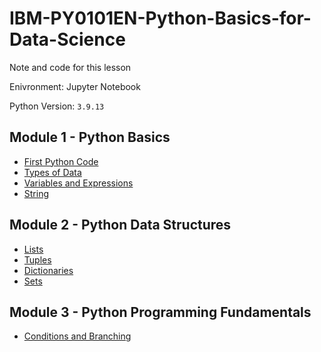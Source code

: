 # IBM-PY0101EN-Python-Basics-for-Data-Science

Note and code for this lesson

Enivronment: Jupyter Notebook

Python Version: `3.9.13`

## Module 1 - Python Basics

- [First Python Code](./Module_1/writing_your_first_python_code.ipynb)
- [Types of Data](./Module_1/working_with_types_in_python.ipynb)
- [Variables and Expressions](./Module_1/working_with_variables_and_expressions_in_python.ipynb)
- [String](./Module_1/string_operations.ipynb)

## Module 2 - Python Data Structures

- [Lists](./Module_2/list_in_python.ipynb)
- [Tuples](./Module_2/tuples_in_python.ipynb)
- [Dictionaries](./Module_2/dictionaries_in_python.ipynb)
- [Sets](./Module_2/sets_in_python.ipynb)

## Module 3 - Python Programming Fundamentals

- [Conditions and Branching](./Module_3/conditions_in_python.ipynb)